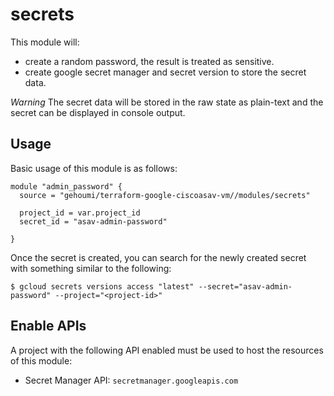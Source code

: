 # secrets

This module will:

- create a random password, the result is treated as sensitive.
- create google secret manager and secret version to store the secret data.

*Warning* The secret data will be stored in the raw state as plain-text and the secret can be displayed in console output.

## Usage

Basic usage of this module is as follows:

```hcl
module "admin_password" {
  source = "gehoumi/terraform-google-ciscoasav-vm//modules/secrets"

  project_id = var.project_id
  secret_id = "asav-admin-password"

}

```

Once the secret is created, you can search for the newly created secret with something
similar to the following:

```
$ gcloud secrets versions access "latest" --secret="asav-admin-password" --project="<project-id>"

```

## Enable APIs

A project with the following API enabled must be used to host the resources of this module:

- Secret Manager API: `secretmanager.googleapis.com`
